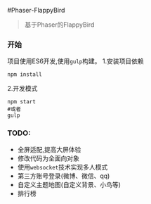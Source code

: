 #Phaser-FlappyBird
>基于Phaser的FlappyBird

### 开始
项目使用ES6开发,使用`gulp`构建。
1.安装项目依赖
```
npm install
```
2.开发模式
```
npm start
#或者
gulp
```

### TODO:
- 全屏适配,提高大屏体验
- 修改代码为全面向对象
- 使用`websocket`技术实现多人模式
- 第三方账号登录(微博、微信、qq)
- 自定义主题地图(自定义背景、小鸟等)
- 排行榜